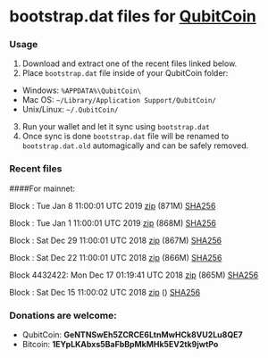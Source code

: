 # bootstrap.dat files for [QubitCoin](https://qubitcoin.cc/)

### Usage

1. Download and extract one of the recent files linked below.
2. Place `bootstrap.dat` file inside of your QubitCoin folder:
 - Windows: `%APPDATA%\QubitCoin\`
 - Mac OS: `~/Library/Application Support/QubitCoin/`
 - Unix/Linux: `~/.QubitCoin/`
3. Run your wallet and let it sync using `bootstrap.dat`
4. Once sync is done `bootstrap.dat` file will be renamed to `bootstrap.dat.old` automagically and can be safely removed.

### Recent files

####For mainnet:

Block : Tue Jan  8 11:00:01 UTC 2019 [zip](https://transfer.sh/733I5/bootstrap.dat.20190108.zip) (871M) [SHA256](https://transfer.sh/11ESZR/sha256.txt)

Block : Tue Jan  1 11:00:01 UTC 2019 [zip](https://transfer.sh/DkFhv/bootstrap.dat.20190101.zip) (868M) [SHA256](https://transfer.sh/LHJIP/sha256.txt)

Block : Sat Dec 29 11:00:01 UTC 2018 [zip](https://transfer.sh/ZdCrw/bootstrap.dat.20181229.zip) (867M) [SHA256](https://transfer.sh/Pb695/sha256.txt)

Block : Sat Dec 22 11:00:01 UTC 2018 [zip](https://transfer.sh/xszC3/bootstrap.dat.20181222.zip) (866M) [SHA256](https://transfer.sh/CkJtS/sha256.txt)

Block 4432422: Mon Dec 17 01:19:41 UTC 2018 [zip](https://transfer.sh/goCKA/bootstrap.dat.20181217.zip) (865M) [SHA256](https://transfer.sh/10cO3A/sha256.txt)

Block : Sat Dec 15 11:00:02 UTC 2018 [zip]() () [SHA256](https://transfer.sh/13Mhoh/sha256.txt)

### Donations are welcome:

- QubitCoin: **GeNTNSwEh5ZCRCE6LtnMwHCk8VU2Lu8QE7**
- Bitcoin: **1EYpLKAbxs5BaFbBpMkMHk5EV2tk9jwtPo**
